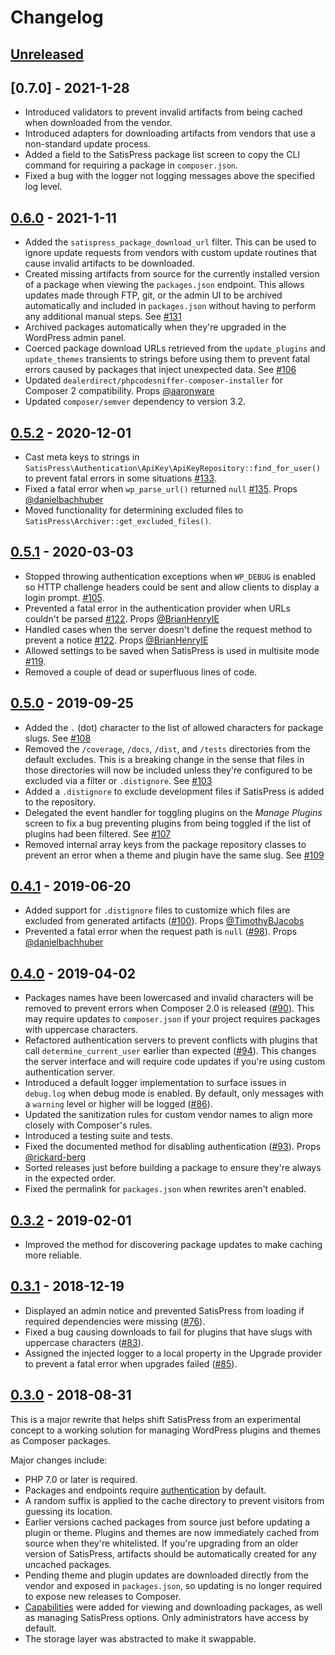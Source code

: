 # Changelog

## [Unreleased]

## [0.7.0] - 2021-1-28

* Introduced validators to prevent invalid artifacts from being cached when downloaded from the vendor.
* Introduced adapters for downloading artifacts from vendors that use a non-standard update process.
* Added a field to the SatisPress package list screen to copy the CLI command for requiring a package in `composer.json`.
* Fixed a bug with the logger not logging messages above the specified log level.

## [0.6.0] - 2021-1-11

* Added the `satispress_package_download_url` filter. This can be used to ignore update requests from vendors with custom update routines that cause invalid artifacts to be downloaded.
* Created missing artifacts from source for the currently installed version of a package when viewing the `packages.json` endpoint. This allows updates made through FTP, git, or the admin UI to be archived automatically and included in `packages.json` without having to perform any additional manual steps. See [#131](https://github.com/cedaro/satispress/issues/131)
* Archived packages automatically when they're upgraded in the WordPress admin panel.
* Coerced package download URLs retrieved from the `update_plugins` and `update_themes` transients to strings before using them to prevent fatal errors caused by packages that inject unexpected data. See [#106](https://github.com/cedaro/satispress/issues/106)
* Updated `dealerdirect/phpcodesniffer-composer-installer` for Composer 2 compatibility. Props [@aaronware](https://github.com/aaronware) 
* Updated `composer/semver` dependency to version 3.2.

## [0.5.2] - 2020-12-01

* Cast meta keys to strings in `SatisPress\Authentication\ApiKey\ApiKeyRepository::find_for_user()` to prevent fatal errors in some situations [#133](https://github.com/cedaro/satispress/issues/133).
* Fixed a fatal error when `wp_parse_url()` returned `null` [#135](https://github.com/cedaro/satispress/pull/135). Props [@danielbachhuber](https://github.com/danielbachhuber)
* Moved functionality for determining excluded files to `SatisPress\Archiver::get_excluded_files()`.

## [0.5.1] - 2020-03-03

* Stopped throwing authentication exceptions when `WP_DEBUG` is enabled so HTTP challenge headers could be sent and allow clients to display a login prompt. [#105](https://github.com/cedaro/satispress/issues/105).
* Prevented a fatal error in the authentication provider when URLs couldn't be parsed [#122](https://github.com/cedaro/satispress/pull/122). Props [@BrianHenryIE](https://github.com/BrianHenryIE)
* Handled cases when the server doesn't define the request method to prevent a notice [#122](https://github.com/cedaro/satispress/pull/122). Props [@BrianHenryIE](https://github.com/BrianHenryIE)
* Allowed settings to be saved when SatisPress is used in multisite mode [#119](https://github.com/cedaro/satispress/issues/119).
* Removed a couple of dead or superfluous lines of code.

## [0.5.0] - 2019-09-25

* Added the `.` (dot) character to the list of allowed characters for package slugs. See [#108](https://github.com/cedaro/satispress/issues/108)
* Removed the `/coverage`, `/docs`, `/dist`, and `/tests` directories from the default excludes. This is a breaking change in the sense that files in those directories will now be included unless they're configured to be excluded via a filter or `.distignore`. See [#103](https://github.com/cedaro/satispress/issues/103)
* Added a `.distignore` to exclude development files if SatisPress is added to the repository.
* Delegated the event handler for toggling plugins on the *Manage Plugins* screen to fix a bug preventing plugins from being toggled if the list of plugins had been filtered. See [#107](https://github.com/cedaro/satispress/issues/107)
* Removed internal array keys from the package repository classes to prevent an error when a theme and plugin have the same slug. See [#109](https://github.com/cedaro/satispress/issues/109)

## [0.4.1] - 2019-06-20

* Added support for `.distignore` files to customize which files are excluded from generated artifacts ([#100](https://github.com/cedaro/satispress/issues/100)). Props [@TimothyBJacobs](https://github.com/TimothyBJacobs)
* Prevented a fatal error when the request path is `null` ([#98](https://github.com/cedaro/satispress/issues/98)). Props [@danielbachhuber](https://github.com/danielbachhuber)

## [0.4.0] - 2019-04-02

* Packages names have been lowercased and invalid characters will be removed to prevent errors when Composer 2.0 is released ([#90](https://github.com/cedaro/satispress/issues/90)). This may require updates to `composer.json` if your project requires packages with uppercase characters.
* Refactored authentication servers to prevent conflicts with plugins that call `determine_current_user` earlier than expected ([#94](https://github.com/cedaro/satispress/issues/94)). This changes the server interface and will require code updates if you're using custom authentication server.
* Introduced a default logger implementation to surface issues in `debug.log` when debug mode is enabled. By default, only messages with a `warning` level or higher will be logged ([#86](https://github.com/cedaro/satispress/issues/86)). 
* Updated the sanitization rules for custom vendor names to align more closely with Composer's rules.
* Introduced a testing suite and tests.
* Fixed the documented method for disabling authentication ([#93](https://github.com/cedaro/satispress/pull/93)). Props [@rickard-berg](https://github.com/rickard-berg)
* Sorted releases just before building a package to ensure they're always in the expected order.
* Fixed the permalink for `packages.json` when rewrites aren't enabled.

## [0.3.2] - 2019-02-01

* Improved the method for discovering package updates to make caching more reliable.

## [0.3.1] - 2018-12-19

* Displayed an admin notice and prevented SatisPress from loading if required dependencies were missing ([#76](https://github.com/cedaro/satispress/issues/76)).
* Fixed a bug causing downloads to fail for plugins that have slugs with uppercase characters ([#83](https://github.com/cedaro/satispress/issues/83)).
* Assigned the injected logger to a local property in the Upgrade provider to prevent a fatal error when upgrades failed ([#85](https://github.com/cedaro/satispress/issues/85)).

## [0.3.0] - 2018-08-31

This is a major rewrite that helps shift SatisPress from an experimental concept to a working solution for managing WordPress plugins and themes as Composer packages.

Major changes include:

* PHP 7.0 or later is required.
* Packages and endpoints require [authentication](docs/security.md) by default.
* A random suffix is applied to the cache directory to prevent visitors from guessing its location.
* Earlier versions cached packages from source just before updating a plugin or theme. Plugins and themes are now immediately cached from source when they're whitelisted. If you're upgrading from an older version of SatisPress, artifacts should be automatically created for any uncached packages.
* Pending theme and plugin updates are downloaded directly from the vendor and exposed in `packages.json`, so updating is no longer required to expose new releases to Composer.
* [Capabilities](docs/security.md#capabilities) were added for viewing and downloading packages, as well as managing SatisPress options. Only administrators have access by default.
* The storage layer was abstracted to make it swappable.

[Unreleased]: https://github.com/cedaro/satispress/compare/v0.7.0...HEAD
[0.6.0]: https://github.com/cedaro/satispress/compare/v0.6.0...v0.7.0
[0.6.0]: https://github.com/cedaro/satispress/compare/v0.5.2...v0.6.0
[0.5.2]: https://github.com/cedaro/satispress/compare/v0.5.1...v0.5.2
[0.5.1]: https://github.com/cedaro/satispress/compare/v0.5.0...v0.5.1
[0.5.0]: https://github.com/cedaro/satispress/compare/v0.4.1...v0.5.0
[0.4.1]: https://github.com/cedaro/satispress/compare/v0.4.0...v0.4.1
[0.4.0]: https://github.com/cedaro/satispress/compare/v0.3.2...v0.4.0
[0.3.2]: https://github.com/cedaro/satispress/compare/v0.3.1...v0.3.2
[0.3.1]: https://github.com/cedaro/satispress/compare/v0.3.0...v0.3.1
[0.3.0]: https://github.com/cedaro/satispress/compare/v0.2.3...v0.3.0
